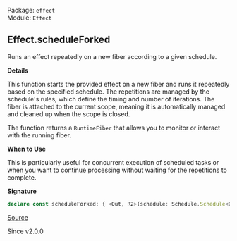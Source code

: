 Package: `effect`<br />
Module: `Effect`<br />

## Effect.scheduleForked

Runs an effect repeatedly on a new fiber according to a given schedule.

**Details**

This function starts the provided effect on a new fiber and runs it
repeatedly based on the specified schedule. The repetitions are managed by
the schedule's rules, which define the timing and number of iterations. The
fiber is attached to the current scope, meaning it is automatically managed
and cleaned up when the scope is closed.

The function returns a `RuntimeFiber` that allows you to monitor or interact
with the running fiber.

**When to Use**

This is particularly useful for concurrent execution of scheduled tasks or
when you want to continue processing without waiting for the repetitions to
complete.

**Signature**

```ts
declare const scheduleForked: { <Out, R2>(schedule: Schedule.Schedule<Out, unknown, R2>): <A, E, R>(self: Effect<A, E, R>) => Effect<Fiber.RuntimeFiber<Out, E>, never, Scope.Scope | R2 | R>; <A, E, R, Out, R2>(self: Effect<A, E, R>, schedule: Schedule.Schedule<Out, unknown, R2>): Effect<Fiber.RuntimeFiber<Out, E>, never, Scope.Scope | R | R2>; }
```

[Source](https://github.com/Effect-TS/effect/tree/main/packages/effect/src/Effect.ts#L10363)

Since v2.0.0